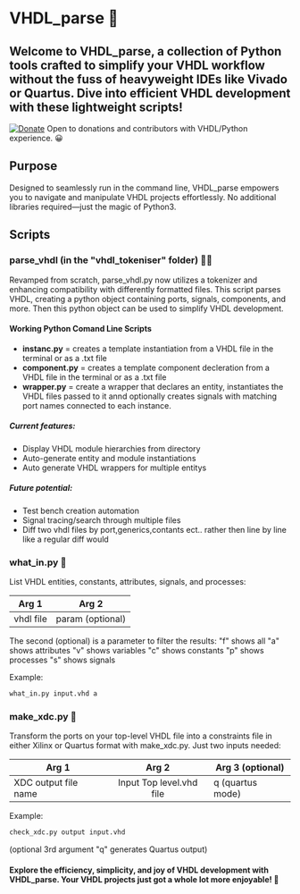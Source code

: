 # VHDL_parse 🚀
Welcome to VHDL_parse, a collection of Python tools crafted to simplify your VHDL workflow without the fuss of heavyweight IDEs like Vivado or Quartus. Dive into efficient VHDL development with these lightweight scripts!
---
[![Donate](https://img.shields.io/badge/Donate-PayPal-green.svg)](https://www.paypal.com/donate/?hosted_button_id=LSMYWSM7M7EEA)
Open to donations and contributors with VHDL/Python experience. 😀 

## Purpose
Designed to seamlessly run in the command line, VHDL_parse empowers you to navigate and manipulate VHDL projects effortlessly. No additional libraries required—just the magic of Python3.

## Scripts
### parse_vhdl (in the "vhdl_tokeniser" folder) 🕵️‍♂️
Revamped from scratch, parse_vhdl.py now utilizes a tokenizer and enhancing compatibility with differently formatted files. This script parses VHDL, creating a python object containing ports, signals, components, and more. Then this python object can be used to simplify VHDL development.

#### Working Python Comand Line Scripts
- **instanc.py** = creates a template instantiation from a VHDL file in the terminal or as a .txt file
- **component.py** = creates a template component decleration from a VHDL file in the terminal or as a .txt file
- **wrapper.py** = create a wrapper that declares an entity, instantiates the VHDL files passed to it annd optionally creates signals with matching port names connected to each instance.

##### Current features:
- Display VHDL module hierarchies from directory
- Auto-generate entity and module instantiations
- Auto generate VHDL wrappers for multiple entitys
##### Future potential:
- Test bench creation automation
- Signal tracing/search through multiple files
- Diff two vhdl files by port,generics,contants ect.. rather then line by line like a regular diff would

### what_in.py 📜
List VHDL entities, constants, attributes, signals, and processes:

| Arg 1        | Arg 2           |
| ------------- |:-------------:| 
| vhdl file     | param (optional)|

The second (optional) is a parameter to filter the results:
"f" shows all
"a" shows attributes
"v" shows variables
"c" shows constants
"p" shows processes
"s" shows signals

Example: 
```bash
what_in.py input.vhd a
```


### make_xdc.py 🧩
Transform the ports on your top-level VHDL file into a constraints file in either Xilinx or Quartus format with make_xdc.py. Just two inputs needed:

| Arg 1        | Arg 2           | Arg 3 (optional)|
| ------------- |:-------------:| ------------- |
| XDC output file name    | Input Top level.vhd file| q (quartus mode)|

Example: 
```bash
check_xdc.py output input.vhd 
```
(optional 3rd argument "q" generates Quartus output)


#### Explore the efficiency, simplicity, and joy of VHDL development with VHDL_parse. Your VHDL projects just got a whole lot more enjoyable! 🎉

